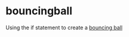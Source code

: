 # bouncingball
Using the if statement to create a [bouncing ball](https://benjaminfox1.github.io/bouncingball/)
